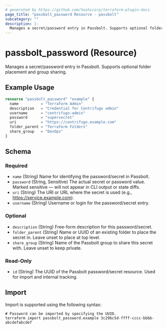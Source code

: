 ```yaml
---
# generated by https://github.com/hashicorp/terraform-plugin-docs
page_title: "passbolt_password Resource - passbolt"
subcategory: ""
description: |-
  Manages a secret/password entry in Passbolt. Supports optional folder placement and group sharing.
---
```


# passbolt_password (Resource)

Manages a secret/password entry in Passbolt. Supports optional folder placement and group sharing.

## Example Usage

```terraform
resource "passbolt_password" "example" {
  name          = "Terraform Admin"
  description   = "Credential for Centrifugo admin"
  username      = "centrifugo-admin"
  password      = "supersecret"
  uri           = "https://centrifugo.example.com"
  folder_parent = "Terraform Folders"
  share_group   = "DevOps"
}
```

<!-- schema generated by tfplugindocs -->
## Schema

### Required

- `name` (String) Name for identifying the password/secret in Passbolt.
- `password` (String, Sensitive) The actual secret or password value. Marked sensitive — will not appear in CLI output or state diffs.
- `uri` (String) The URI or URL where the secret is used (e.g., https://service.example.com).
- `username` (String) Username or login for the password/secret entry.

### Optional

- `description` (String) Free-form description for this password/secret.
- `folder_parent` (String) Name or UUID of an existing folder to place the secret in. Leave unset to place at top level.
- `share_group` (String) Name of the Passbolt group to share this secret with. Leave unset to keep private.

### Read-Only

- `id` (String) The UUID of the Passbolt password/secret resource. Used for import and internal tracking.

## Import

Import is supported using the following syntax:

```shell
# Password can be imported by specifying the UUID.
terraform import passbolt_password.example 3c29bc5d-ffff-cccc-bbbb-abcdefabcdef
```
